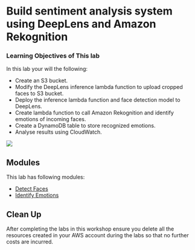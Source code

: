 # Build sentiment analysis system using DeepLens and Amazon Rekognition

### Learning Objectives of This lab
In this lab your will the following:
- Create an S3 bucket.
- Modify the DeepLens inference lambda function to upload cropped faces to S3 bucket.
- Deploy the inference lambda function and face detection model to DeepLens.
- Create lambda function to call Amazon Rekognition and identify emotions of incoming faces.
- Create a DynamoDB table to store recognized emotions.
- Analyse results using CloudWatch.

![](assets/sentiments.png)

## Modules

This lab has following modules:

- [Detect Faces](1-DetectFaces)
- [Identify Emotions](2-IdentifyEmotions)

## Clean Up
After completing the labs in this workshop ensure you delete all the resources created in your AWS account during the labs so that no further costs are incurred.

